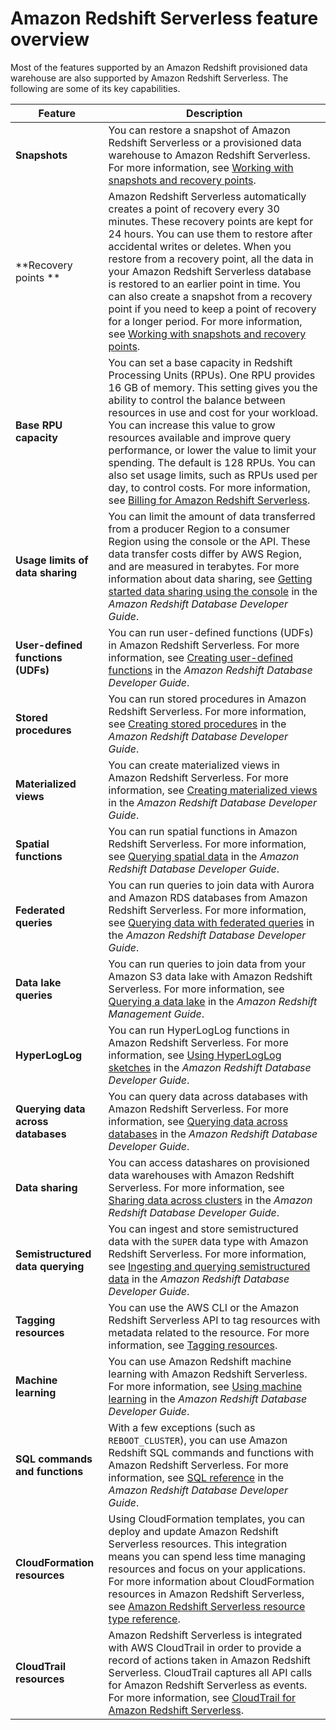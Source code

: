 # Amazon Redshift Serverless feature overview<a name="serverless-considerations"></a>

Most of the features supported by an Amazon Redshift provisioned data warehouse are also supported by Amazon Redshift Serverless\. The following are some of its key capabilities\. 


| Feature | Description | 
| --- | --- | 
| **Snapshots** | You can restore a snapshot of Amazon Redshift Serverless or a provisioned data warehouse to Amazon Redshift Serverless\. For more information, see [Working with snapshots and recovery points](serverless-snapshots-recovery.md#serverless-snapshots-recovery-points)\. | 
| **Recovery points ** | Amazon Redshift Serverless automatically creates a point of recovery every 30 minutes\. These recovery points are kept for 24 hours\. You can use them to restore after accidental writes or deletes\. When you restore from a recovery point, all the data in your Amazon Redshift Serverless database is restored to an earlier point in time\. You can also create a snapshot from a recovery point if you need to keep a point of recovery for a longer period\. For more information, see [Working with snapshots and recovery points](serverless-snapshots-recovery.md#serverless-snapshots-recovery-points)\.  | 
| **Base RPU capacity** | You can set a base capacity in Redshift Processing Units \(RPUs\)\. One RPU provides 16 GB of memory\. This setting gives you the ability to control the balance between resources in use and cost for your workload\. You can increase this value to grow resources available and improve query performance, or lower the value to limit your spending\. The default is 128 RPUs\. You can also set usage limits, such as RPUs used per day, to control costs\. For more information, see [Billing for Amazon Redshift Serverless](serverless-billing.md)\. | 
| **Usage limits of data sharing** | You can limit the amount of data transferred from a producer Region to a consumer Region using the console or the API\. These data transfer costs differ by AWS Region, and are measured in terabytes\. For more information about data sharing, see [Getting started data sharing using the console](https://docs.aws.amazon.com/redshift/latest/dg/getting-started-datashare-console.html) in the *Amazon Redshift Database Developer Guide*\. | 
| **User\-defined functions \(UDFs\)** | You can run user\-defined functions \(UDFs\) in Amazon Redshift Serverless\. For more information, see [Creating user\-defined functions](https://docs.aws.amazon.com/redshift/latest/dg/user-defined-functions.html) in the *Amazon Redshift Database Developer Guide*\. | 
| **Stored procedures** | You can run stored procedures in Amazon Redshift Serverless\. For more information, see [Creating stored procedures](https://docs.aws.amazon.com/redshift/latest/dg/stored-procedure-overview.html) in the *Amazon Redshift Database Developer Guide*\. | 
| **Materialized views** | You can create materialized views in Amazon Redshift Serverless\. For more information, see [Creating materialized views](https://docs.aws.amazon.com/redshift/latest/dg/materialized-view-overview.html) in the *Amazon Redshift Database Developer Guide*\. | 
| **Spatial functions** | You can run spatial functions in Amazon Redshift Serverless\. For more information, see [Querying spatial data](https://docs.aws.amazon.com/redshift/latest/dg/geospatial-overview.html) in the *Amazon Redshift Database Developer Guide*\. | 
| **Federated queries** | You can run queries to join data with Aurora and Amazon RDS databases from Amazon Redshift Serverless\. For more information, see [Querying data with federated queries](https://docs.aws.amazon.com/redshift/latest/dg/federated-overview.html) in the *Amazon Redshift Database Developer Guide*\. | 
| **Data lake queries** | You can run queries to join data from your Amazon S3 data lake with Amazon Redshift Serverless\. For more information, see [Querying a data lake](https://docs.aws.amazon.com/redshift/latest/dg/query-editor-v2-querying-data-lake.html) in the *Amazon Redshift Management Guide*\. | 
| **HyperLogLog** | You can run HyperLogLog functions in Amazon Redshift Serverless\. For more information, see [Using HyperLogLog sketches](https://docs.aws.amazon.com/redshift/latest/dg/hyperloglog-overview.html) in the *Amazon Redshift Database Developer Guide*\. | 
| **Querying data across databases** | You can query data across databases with Amazon Redshift Serverless\. For more information, see [Querying data across databases](https://docs.aws.amazon.com/redshift/latest/dg/cross-database-overview.html) in the *Amazon Redshift Database Developer Guide*\. | 
| **Data sharing** | You can access datashares on provisioned data warehouses with Amazon Redshift Serverless\. For more information, see [Sharing data across clusters](https://docs.aws.amazon.com/redshift/latest/dg/datashare-overview.html) in the *Amazon Redshift Database Developer Guide*\. | 
| **Semistructured data querying** | You can ingest and store semistructured data with the `SUPER` data type with Amazon Redshift Serverless\. For more information, see [Ingesting and querying semistructured data](https://docs.aws.amazon.com/redshift/latest/dg/super-overview.html) in the *Amazon Redshift Database Developer Guide*\. | 
| **Tagging resources** | You can use the AWS CLI or the Amazon Redshift Serverless API to tag resources with metadata related to the resource\. For more information, see [Tagging resources](https://docs.aws.amazon.com/redshift/latest/mgmt/serverless-tagging-resources.html)\. | 
| **Machine learning** | You can use Amazon Redshift machine learning with Amazon Redshift Serverless\. For more information, see [Using machine learning](https://docs.aws.amazon.com/redshift/latest/dg/machine_learning.html) in the *Amazon Redshift Database Developer Guide*\. | 
| **SQL commands and functions** | With a few exceptions \(such as `REBOOT_CLUSTER`\), you can use Amazon Redshift SQL commands and functions with Amazon Redshift Serverless\. For more information, see [SQL reference](https://docs.aws.amazon.com/redshift/latest/dg/cm_chap_SQLCommandRef.html) in the *Amazon Redshift Database Developer Guide*\. | 
| **CloudFormation resources** | Using CloudFormation templates, you can deploy and update Amazon Redshift Serverless resources\. This integration means you can spend less time managing resources and focus on your applications\. For more information about CloudFormation resources in Amazon Redshift Serverless, see [Amazon Redshift Serverless resource type reference](https://docs.aws.amazon.com/AWSCloudFormation/latest/UserGuide/AWS_RedshiftServerless.html)\. | 
| **CloudTrail resources** | Amazon Redshift Serverless is integrated with AWS CloudTrail in order to provide a record of actions taken in Amazon Redshift Serverless\. CloudTrail captures all API calls for Amazon Redshift Serverless as events\. For more information, see [CloudTrail for Amazon Redshift Serverless](https://docs.aws.amazon.com/redshift/latest/mgmt/logging-with-cloudtrail.html)\. | 